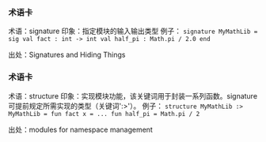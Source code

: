### 术语卡
术语：signature
印象：指定模块的输入输出类型
例子：
`signature MyMathLib =
sig
val fact : int -> int
val half_pi : Math.pi / 2.0
end `

出处：Signatures and Hiding Things

### 术语卡
术语：structure
印象：实现模块功能，该关键词用于封装一系列函数。signature 可提前规定所需实现的类型（关键词':>'）。
例子：
`structure MyMathLib :> MyMathLib =
fun fact x = ...
fun half_pi = Math.pi / 2 `

出处：modules for namespace management

